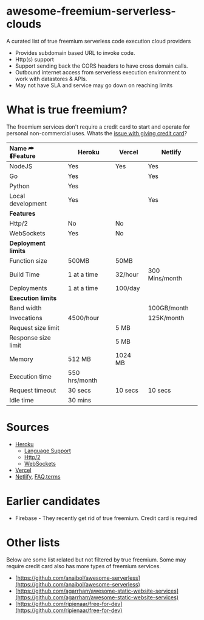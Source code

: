 # awesome-freemium-serverless-clouds
A curated list of true freemium serverless code execution cloud providers
- Provides subdomain based URL to invoke code.
- Http(s) support
- Support sending back the CORS headers to have cross domain calls.
- Outbound internet access from serverless execution environment to work with  datastores & APIs.
- May not have SLA and service may go down on reaching limits

# What is true freemium?
The freemium services don't require a credit card to start and operate for personal non-commercial uses. Whats the [issue with giving credit card](issue-credit-card)?

| Name ⮫<br/>⮮Feature  | Heroku         |   Vercel   |  Netlify     | 
|:-                     | -              | -          | -            |
| NodeJS                | Yes            | Yes        | Yes          |
| Go                    | Yes            |            | Yes          |
| Python                | Yes            |            |              |
| Local development     | Yes            |            | Yes          |
|                           **Features**                          ||||
| Http/2                | No             | No         |              |
| WebSockets            |      Yes       | No         |              |
|                       **Deployment limits**                     ||||
| Function size         | 500MB          | 50MB       |              |
| Build Time            | 1 at a time    | 32/hour    |300 Mins/month|
| Deployments           | 1 at a time    | 100/day    |              |
|                      **Execution limits**                       ||||
| Band width            |                |            |100GB/month   | 
| Invocations           | 4500/hour      |            |125K/month    |          
| Request size limit    |                | 5 MB       |              |
| Response size limit   |                | 5 MB       |              |  
| Memory                | 512 MB         | 1024 MB    |              |
| Execution time        | 550 hrs/month  |            |              |
| Request timeout       | 30 secs        | 10 secs    | 10 secs      |
| Idle time             | 30 mins        |            |              |
# Sources
- [Heroku](https://devcenter.heroku.com/articles/limits)
  - [Language Support](https://devcenter.heroku.com/categories/language-support)
  - [Http/2](https://devcenter.heroku.com/articles/http-routing#http-versions-supported)
  - [WebSockets](https://devcenter.heroku.com/articles/websockets)
- [Vercel](https://vercel.com/docs/platform/limits)
- [Netlify](https://www.netlify.com/pricing/), [FAQ](https://www.netlify.com/pricing/faq/),[terms](https://www.netlify.com/tos/)

# Earlier candidates
- Firebase - They recently get rid of true freemium. Credit card is required

# Other lists

Below are some list related but not filtered by true freemium. Some may require credit card also has more types of freemium services.

- [https://github.com/anaibol/awesome-serverless](https://github.com/anaibol/awesome-serverless)
- [https://github.com/agarrharr/awesome-static-website-services](https://github.com/agarrharr/awesome-static-website-services)
- [https://github.com/ripienaar/free-for-dev](https://github.com/ripienaar/free-for-dev)